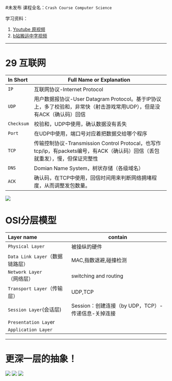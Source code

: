 #未发布 
课程全名：`Crash Course Computer Science`

学习资料：
1. [Youtube 原视频](https://www.youtube.com/playlist?list=PL8dPuuaLjXtNlUrzyH5r6jN9ulI)
2. [b站搬运中字视频](https://www.bilibili.com/video/BV1EW411u7th/?spm_id_from=333.337.search-card.all.click&vd_source=c57c36d9ae6e8a5b4aa47ed2ea11202f)

---

# 29 互联网

| In Short   | Full Name or Explanation                                                              |
| :--------- | ------------------------------------------------------------------------------------- |
| `IP`       | 互联网协议-Internet Protocol                                                               |
| `UDP`      | 用户数据报协议-User Datagram Protocol。基于IP协议上，多了校验和，非常快（射击游戏常用UDP），但是没有ACK（确认码）回信            |
| `Checksum` | 校验和，UDP中使用，确认数据没有丢失                                                                   |
| `Port`     | 在UDP中使用，端口号对应着把数据交给哪个程序                                                               |
| `TCP`      | 传输控制协议-Transmission Control Protocal，也写作tcp/ip，有packets编号，有ACK（确认码）回信（丢包就重发），慢，但保证完整性 |
| `DNS`      | Domian Name System，树状存储（各级域名）                                                         |
| `ACK`      | 确认码，在TCP中使用，回信时间用来判断网络拥堵程度，从而调整发包数量。                                                  |

![](image-20240717100633899.png)

# OSI分层模型

| Layer name               | contain                            |
| :----------------------- | ---------------------------------- |
| `Physical Layer`         | 被操纵的硬件                             |
| `Data Link Layer`（数据链路层） | MAC,指数退避,碰撞检测                      |
| `Network Layer`（网络层）     | switching and routing              |
| `Transport Layer`（传输层）   | UDP,TCP                            |
| `Session Layer`(会话层)     | Session：创建连接（by UDP，TCP）-传递信息-关掉连接 |
| `Presentation Lay`er     |                                    |
| `Application Layer`      |                                    |




---
# 更深一层的抽象！
![](image-20240717100334135.png)
![](image-20240717100353252.png)
![](image-20240717100416620.png)